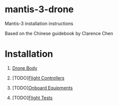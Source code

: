 # mantis-3-drone

Mantis-3 installation instructions

Based on the Chinese guidebook by Clarence Chen

# Installation

1. [Drone Body](./drone-body.md)

2. [TODO][Flight Controllers](./flight-controller.md)

3. [TODO][Onboard Equipments](./onboard-equipments.md)

4. [TODO][Flight Tests](./flight-tests.md)

